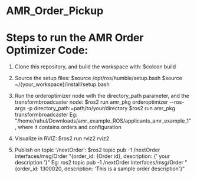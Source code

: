 ﻿# AMR_Order_Pickup
# Steps to run the AMR Order Optimizer Code:

1. Clone this repository, and build the workspace with:
   $colcon build

2. Source the setup files:
   $source /opt/ros/humble/setup.bash
   $source ~/{your_workspace}/install/setup.bash

3. Run the orderoptimizer node with the directory_path parameter, and the transformbroadcaster node:
   $ros2 run amr_pkg orderoptimizer --ros-args -p directory_path:=path/to/your/directory
   $ros2 run amr_pkg transformbroadcaster
   Eg: "/home/rahul/Downloads/amr_example_ROS/applicants_amr_example_1" , where it contains orders and configuration

5. Visualize in RVIZ:
   $ros2 run rviz2 rviz2 

6. Publish on topic '/nextOrder':
   $ros2 topic pub -1 /nextOrder interfaces/msg/Order "{order_id: {Order id}, description: {' your description '}"
   Eg: ros2 topic pub -1 /nextOrder interfaces/msg/Order "{order_id: 1300020, description: 'This is a sample order description'}"





